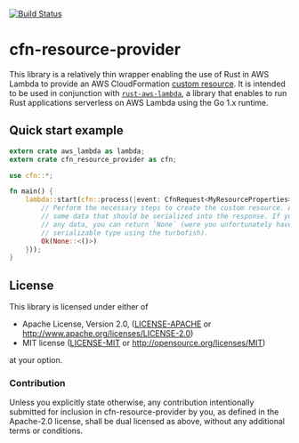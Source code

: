 [![Build Status](https://api.travis-ci.com/pitkley/cfn-resource-provider.svg?branch=master)](https://travis-ci.com/pitkley/cfn-resource-provider)

# cfn-resource-provider

This library is a relatively thin wrapper enabling the use of Rust in AWS Lambda to provide an
AWS CloudFormation [custom resource]. It is intended to be used in conjunction with
[`rust-aws-lambda`][rust-aws-lambda], a library that enables to run Rust applications serverless
on AWS Lambda using the Go 1.x runtime.

[custom resource]: https://docs.aws.amazon.com/AWSCloudFormation/latest/UserGuide/template-custom-resources.html
[rust-aws-lambda]: https://github.com/srijs/rust-aws-lambda

## Quick start example

```rust
extern crate aws_lambda as lambda;
extern crate cfn_resource_provider as cfn;

use cfn::*;

fn main() {
    lambda::start(cfn::process(|event: CfnRequest<MyResourceProperties>| {
        // Perform the necessary steps to create the custom resource. Afterwards you can return
        // some data that should be serialized into the response. If you don't want to serialize
        // any data, you can return `None` (were you unfortunately have to specify the unknown
        // serializable type using the turbofish).
        Ok(None::<()>)
    }));
}
```

## License

This library is licensed under either of

* Apache License, Version 2.0, ([LICENSE-APACHE](LICENSE-APACHE) or
  http://www.apache.org/licenses/LICENSE-2.0)
* MIT license ([LICENSE-MIT](LICENSE-MIT) or http://opensource.org/licenses/MIT)

at your option.

### Contribution

Unless you explicitly state otherwise, any contribution intentionally submitted for inclusion in
cfn-resource-provider by you, as defined in the Apache-2.0 license, shall be dual licensed as
above, without any additional terms or conditions.
